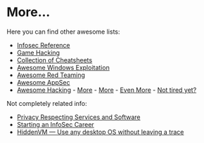 # More... 

Here you can find other awesome lists:

* [Infosec Reference](https://github.com/rmusser01/Infosec_Reference)
* [Game Hacking](https://github.com/dsasmblr/game-hacking)
* [Collection of Cheatsheets](https://guif.re/)
* [Awesome Windows Exploitation](https://github.com/enddo/awesome-windows-exploitation)
* [Awesome Red Teaming](https://github.com/yeyintminthuhtut/Awesome-Red-Teaming)
* [Awesome AppSec](https://github.com/paragonie/awesome-appsec)
* [Awesome Hacking](https://github.com/carpedm20/awesome-hacking) - [More](https://github.com/Hack-with-Github/Awesome-Hacking) - [More](https://github.com/pe3zx/my-awesome) - [Even More](https://github.com/vitalysim/Awesome-Hacking-Resources) - [Not tired yet?](https://github.com/jekil/awesome-hacking)

Not completely related info:

* [Privacy Respecting Services and Software](https://github.com/nikitavoloboev/privacy-respecting)
* [Starting an InfoSec Career](https://tisiphone.net/2015/10/12/starting-an-infosec-career-the-megamix-chapters-1-3/)
* [HiddenVM — Use any desktop OS without leaving a trace](https://github.com/aforensics/HiddenVM)
